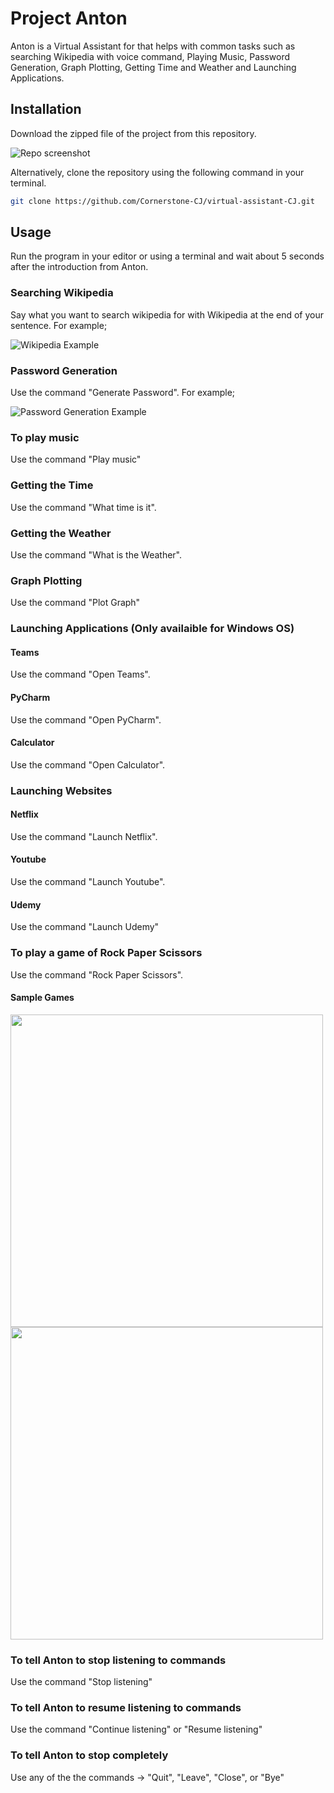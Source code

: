 # Project Anton

Anton is a Virtual Assistant for that helps with common tasks such as searching Wikipedia with voice command, Playing Music, Password Generation, Graph Plotting, Getting Time and Weather and Launching Applications.

## Installation

Download the zipped file of the project from this repository.

![Repo screenshot](images/github-download.png)

Alternatively, clone the repository using the following command in your terminal.

```bash
git clone https://github.com/Cornerstone-CJ/virtual-assistant-CJ.git
```

## Usage

Run the program in your editor or using a terminal and wait about 5 seconds after the introduction from Anton.

### Searching Wikipedia

Say what you want to search wikipedia for with Wikipedia at the end of your sentence. For example;

![Wikipedia Example](images/wikipedia.png)

### Password Generation

Use the command "Generate Password". For example;

![Password Generation Example](images/password.png)

### To play music

Use the command "Play music"

### Getting the Time

Use the command "What time is it".

### Getting the Weather

Use the command "What is the Weather".

### Graph Plotting

Use the command "Plot Graph"

### Launching Applications (Only availaible for Windows OS)

#### Teams

Use the command "Open Teams".

#### PyCharm

Use the command "Open PyCharm".

#### Calculator

Use the command "Open Calculator".

### Launching Websites

#### Netflix

Use the command "Launch Netflix".

#### Youtube

Use the command "Launch Youtube".

#### Udemy

Use the command "Launch Udemy"

### To play a game of Rock Paper Scissors

Use the command "Rock Paper Scissors".

#### Sample Games

<img src="images/rock-paper-scissors1.png" width="500">
<img src="images/rock-paper-scissors2.png" width="500">

### To tell Anton to stop listening to commands

Use the command "Stop listening"

### To tell Anton to resume listening to commands

Use the command "Continue listening" or "Resume listening"

### To tell Anton to stop completely

Use any of the the commands -> "Quit", "Leave", "Close", or "Bye"
